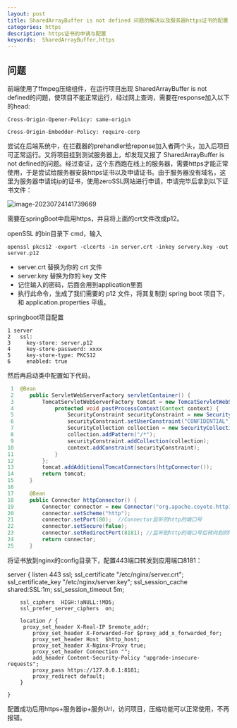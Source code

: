 ```yaml
---
layout: post
title: SharedArrayBuffer is not defined 问题的解决以及服务器https证书的配置
categories: https
description: https证书的申请与配置
keywords:  SharedArrayBuffer,https
---
```


## 问题

前端使用了ffmpeg压缩组件，在运行项目出现 SharedArrayBuffer is not defined的问题，使项目不能正常运行，经过网上查询，需要在response加入以下的head:

```nginx
Cross-Origin-Opener-Policy: same-origin

Cross-Origin-Embedder-Policy: require-corp
```

尝试在后端系统中，在拦截器的prehandler给reponse加入者两个头，加入后项目可正常运行。又将项目挂到测试服务器上，却发现又报了 SharedArrayBuffer is not defined的问题。经过查证，这个东西跑在线上的服务器，需要https才能正常使用，于是尝试给服务器安装https证书以及申请证书。由于服务器没有域名，这里为服务器申请纯ip的证书，使用zeroSSL网站进行申请，申请完毕后拿到以下证书文件：

![image-20230724141739669](https://raw.githubusercontent.com/scottyzh/scottyzh.github.io/main/image/image-20230724141739669.png)

需要在springBoot中启用https，并且将上面的crt文件改成p12。

openSSL 的bin目录下 cmd，输入

```
openssl pkcs12 -export -clcerts -in server.crt -inkey servery.key -out server.p12 
```

- server.crt 替换为你的 crt 文件
- server.key 替换为你的 key 文件
- 记住输入的密码，后面会用到application里面
- 执行此命令，生成了我们需要的 p12 文件，将其复制到 spring boot 项目下，和 application.properties 平级。

springboot项目配置

```
1 server
2   ssl:
3     key-store: server.p12
4     key-store-password: xxxx
5     key-store-type: PKCS12
6     enabled: true
```

然后再启动类中配置如下代码，

```java
 1  @Bean
 2     public ServletWebServerFactory servletContainer() {
 3         TomcatServletWebServerFactory tomcat = new TomcatServletWebServerFactory(){
 4             protected void postProcessContext(Context context) {
 5                 SecurityConstraint securityConstraint = new SecurityConstraint();
 6                 securityConstraint.setUserConstraint("CONFIDENTIAL");
 7                 SecurityCollection collection = new SecurityCollection();
 8                 collection.addPattern("/*");
 9                 securityConstraint.addCollection(collection);
10                 context.addConstraint(securityConstraint);
11             }
12         };
13         tomcat.addAdditionalTomcatConnectors(httpConnector());
14         return tomcat;
15     }
16 
17     @Bean
18     public Connector httpConnector() {
19         Connector connector = new Connector("org.apache.coyote.http11.Http11NioProtocol");
20         connector.setScheme("http");
21         connector.setPort(80);  //Connector监听的http的端口号
22         connector.setSecure(false);
23         connector.setRedirectPort(8181); //监听到http的端口号后转向到的https的端口号
24         return connector;
25     }
```

将证书放到nginx的config目录下，配置443端口转发到应用端口8181：

server {
        listen       443 ssl;
        ssl_certificate "/etc/nginx/server.crt";
        ssl_certificate_key "/etc/nginx/server.key";
        ssl_session_cache    shared:SSL:1m;
        ssl_session_timeout  5m;

```nginx
    ssl_ciphers  HIGH:!aNULL:!MD5;
    ssl_prefer_server_ciphers  on;
 
    location / {
     proxy_set_header X-Real-IP $remote_addr;
        proxy_set_header X-Forwarded-For $proxy_add_x_forwarded_for;
        proxy_set_header Host  $http_host;
        proxy_set_header X-Nginx-Proxy true;
        proxy_set_header Connection "";
        add_header Content-Security-Policy "upgrade-insecure-requests";
        proxy_pass https://127.0.0.1:8181; 
        proxy_redirect default;
    }
    
}
```

配置成功后用https+服务器ip+服务Url，访问项目，压缩功能可以正常使用，不再报错。

